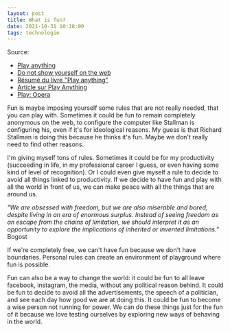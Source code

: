 ```yaml
---
layout: post
title: What is fun?
date: 2021-10-31 10:18:00
tags: technologie
---
```


Source:

- [Play anything](https://www.youtube.com/watch?v=83FbAKf7wUQ&t=327s)
- [Do not show yourself on the web](https://stallman.org/stallman-computing.html)
- [Résumé du livre "Play anything"](https://www.youtube.com/watch?v=Ratw3o_omIU)
- [Article sur Play Anything](http://www.chroniquesvideoludiques.com/play-anything-le-dernier-livre-de-ian-bogost/)
- [Play: Opera](https://www.youtube.com/watch?v=hy6SOqKJjDU)

Fun is maybe imposing yourself some rules that are not really needed, that you can play with. Sometimes it could be fun to remain completely anonymous on the web, to configure the computer like Stallman is configuring his, even if it's for ideological reasons. My guess is that Richard Stallman is doing this because he thinks it's fun. Maybe we don't really need to find other reasons. 

I'm giving myself tons of rules. Sometimes it could be for my productivity (succeeding in life, in my professional career I guess, or even having some kind of level of recognition). Or I could even give myself a rule to decide to avoid all things linked to productivity. If we decide to have fun and play with all the world in front of us, we can make peace with all the things that are around us.

<em>"We are obsessed with freedom, but we are also miserable and bored, despite living in an era of enormous
surplus. Instead of seeing freedom as an escape from the chains of limitation, we should interpret it as an
opportunity to explore the implications of inherited or invented limitations."</em> Bogost

If we're completely free, we can't have fun because we don't have boundaries. Personal rules can create an environment of playground where fun is possible.

Fun can also be a way to change the world: it could be fun to all leave facebook, instagram, the media, without any political reason behind. It could be fun to decide to avoid all the advertisements, the speech of a politician, and see each day how good we are at doing this. It could be fun to become a wise person not running for power. We can do these things just for the fun of it because we love testing ourselves by exploring new ways of behaving in the world.
